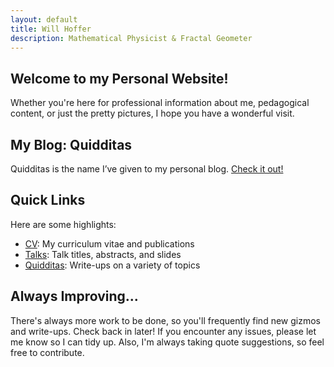 ```yaml
---
layout: default
title: Will Hoffer
description: Mathematical Physicist & Fractal Geometer
---
```


## Welcome to my Personal Website! 
Whether you're here for professional information about me, pedagogical content, or just the pretty pictures, I hope you have a wonderful visit. 

## My Blog: Quidditas
Quidditas is the name I’ve given to my personal blog. [Check it out!](https://willhoffer.com/quidditas/)

## Quick Links
Here are some highlights:

- [CV](https://willhoffer.com/cv/): My curriculum vitae and publications
- [Talks](https://willhoffer.com/talks/): Talk titles, abstracts, and slides
- [Quidditas](https://willhoffer.com/quidditas/): Write-ups on a variety of topics

## Always Improving...
There's always more work to be done, so you'll frequently find new gizmos and write-ups. Check back in later! If you encounter any issues, please let me know so I can tidy up. Also, I'm always taking quote suggestions, so feel free to contribute.
